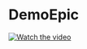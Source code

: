 # DemoEpic

[![Watch the video](https://img.youtube.com/vi/b1oyYqx4UPU/maxresdefault.jpg)](https://www.youtube.com/watch?v=b1oyYqx4UPU)
